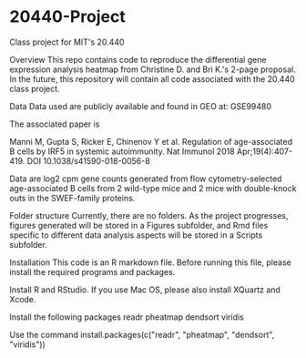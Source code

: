 
# 20440-Project
Class project for MIT's 20.440

Overview
This repo contains code to reproduce the differential gene expression analysis 
heatmap from Christine D. and Bri K.'s 2-page proposal. In the future, this
repository will contain all code associated with the 20.440 class project.

Data
Data used are publicly available and found in GEO at:
GSE99480

The associated paper is

Manni M, Gupta S, Ricker E, Chinenov Y et al. Regulation of age-associated B 
cells by IRF5 in systemic autoimmunity. Nat Immunol 2018 Apr;19(4):407-419.
DOI 10.1038/s41590-018-0056-8

Data are log2 cpm gene counts generated from flow cytometry-selected 
age-associated B cells from 2 wild-type mice and 2 mice with double-knock outs 
in the SWEF-family proteins.

Folder structure
Currently, there are no folders. As the project progresses, figures generated
will be stored in a Figures subfolder, and Rmd files specific to different
data analysis aspects will be stored in a Scripts subfolder.

Installation
This code is an R markdown file.
Before running this file, please install the required programs and packages.

Install R and RStudio. If you use Mac OS, please also install XQuartz and Xcode.

Install the following packages
readr
pheatmap
dendsort
viridis

Use the command install.packages(c("readr", "pheatmap", "dendsort", "viridis"))

